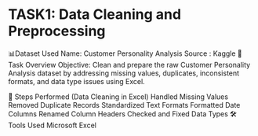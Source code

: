 # TASK1: Data Cleaning and Preprocessing
📊Dataset Used
Name: Customer Personality Analysis
Source : Kaggle
📌Task Overview
Objective: Clean and prepare the raw Customer Personality Analysis dataset by addressing missing values, duplicates, inconsistent formats, and data type issues using Excel.

🧹 Steps Performed (Data Cleaning in Excel)
Handled Missing Values
Removed Duplicate Records
Standardized Text Formats
Formatted Date Columns
Renamed Column Headers
Checked and Fixed Data Types
🛠 Tools Used
Microsoft Excel
